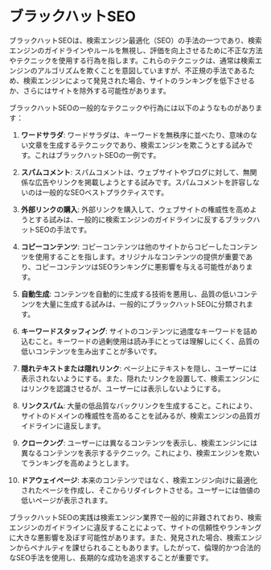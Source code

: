 # ブラックハットSEO

ブラックハットSEOは、検索エンジン最適化（SEO）の手法の一つであり、検索エンジンのガイドラインやルールを無視し、評価を向上させるために不正な方法やテクニックを使用する行為を指します。これらのテクニックは、通常は検索エンジンのアルゴリズムを欺くことを意図していますが、不正規の手法であるため、検索エンジンによって発見された場合、サイトのランキングを低下させるか、さらにはサイトを除外する可能性があります。

ブラックハットSEOの一般的なテクニックや行為には以下のようなものがあります：

1. **ワードサラダ**: ワードサラダは、キーワードを無秩序に並べたり、意味のない文章を生成するテクニックであり、検索エンジンを欺こうとする試みです。これはブラックハットSEOの一例です。

2. **スパムコメント**: スパムコメントは、ウェブサイトやブログに対して、無関係な広告やリンクを掲載しようとする試みです。スパムコメントを許容しないのは一般的なSEOベストプラクティスです。

3. **外部リンクの購入**: 外部リンクを購入して、ウェブサイトの権威性を高めようとする試みは、一般的に検索エンジンのガイドラインに反するブラックハットSEOの手法です。

4. **コピーコンテンツ**: コピーコンテンツは他のサイトからコピーしたコンテンツを使用することを指します。オリジナルなコンテンツの提供が重要であり、コピーコンテンツはSEOランキングに悪影響を与える可能性があります。

5. **自動生成**: コンテンツを自動的に生成する技術を悪用し、品質の低いコンテンツを大量に生成する試みは、一般的にブラックハットSEOに分類されます。

6. **キーワードスタッフィング**: サイトのコンテンツに過度なキーワードを詰め込むこと。キーワードの過剰使用は読み手にとっては理解しにくく、品質の低いコンテンツを生み出すことが多いです。

7. **隠れテキストまたは隠れリンク**: ページ上にテキストを隠し、ユーザーには表示されないようにする。また、隠れたリンクを設置して、検索エンジンにはリンクを認識させるが、ユーザーには表示しないようにする。

8. **リンクスパム**: 大量の低品質なバックリンクを生成すること。これにより、サイトのドメインの権威性を高めることを試みるが、検索エンジンの品質ガイドラインに違反します。

9. **クロークング**: ユーザーには異なるコンテンツを表示し、検索エンジンには異なるコンテンツを表示するテクニック。これにより、検索エンジンを欺いてランキングを高めようとします。

10. **ドアウェイページ**: 本来のコンテンツではなく、検索エンジン向けに最適化されたページを作成し、そこからリダイレクトさせる。ユーザーには価値の低いページが表示されます。

ブラックハットSEOの実践は検索エンジン業界で一般的に非難されており、検索エンジンのガイドラインに違反することによって、サイトの信頼性やランキングに大きな悪影響を及ぼす可能性があります。また、発見された場合、検索エンジンからペナルティを課せられることもあります。したがって、倫理的かつ合法的なSEO手法を使用し、長期的な成功を追求することが重要です。
